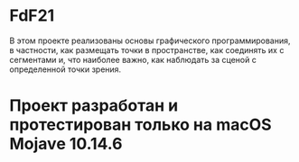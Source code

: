 # FdF21
В этом проекте реализованы основы графического программирования, в частности, как размещать точки в пространстве, как соединять их с сегментами и, что наиболее важно, как наблюдать за сценой с определенной точки зрения.

# Проект разработан и протестирован только на macOS Mojave 10.14.6
